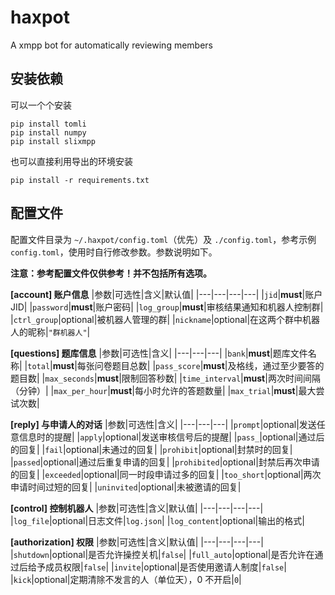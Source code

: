 # haxpot
A xmpp bot for automatically reviewing members

## 安装依赖
可以一个个安装
```
pip install tomli
pip install numpy
pip install slixmpp
```
也可以直接利用导出的环境安装
```
pip install -r requirements.txt
```

## 配置文件
配置文件目录为 `~/.haxpot/config.toml`（优先）及 `./config.toml`，参考示例 `config.toml`，使用时自行修改参数。参数说明如下。

**注意：参考配置文件仅供参考！并不包括所有选项。**

**[account] 账户信息**
|参数|可选性|含义|默认值|
|---|---|---|---|
|`jid`|**must**|账户 JID|
|`password`|**must**|账户密码|
|`log_group`|**must**|审核结果通知和机器人控制群|
|`ctrl_group`|optional|被机器人管理的群|
|`nickname`|optional|在这两个群中机器人的昵称|`"群机器人"`|

**[questions] 题库信息**
|参数|可选性|含义|
|---|---|---|
|`bank`|**must**|题库文件名称|
|`total`|**must**|每张问卷题目总数|
|`pass_score`|**must**|及格线，通过至少要答的题目数|
|`max_seconds`|**must**|限制回答秒数|
|`time_interval`|**must**|两次时间间隔（分钟）|
|`max_per_hour`|**must**|每小时允许的答题数量|
|`max_trial`|**must**|最大尝试次数|

**[reply] 与申请人的对话**
|参数|可选性|含义|
|---|---|---|
|`prompt`|optional|发送任意信息时的提醒|
|`apply`|optional|发送审核信号后的提醒|
|`pass_`|optional|通过后的回复|
|`fail`|optional|未通过的回复|
|`prohibit`|optional|封禁时的回复|
|`passed`|optional|通过后重复申请的回复|
|`prohibited`|optional|封禁后再次申请的回复|
|`exceeded`|optional|同一时段申请过多的回复|
|`too_short`|optional|两次申请时间过短的回复|
|`uninvited`|optional|未被邀请的回复|

**[control] 控制机器人**
|参数|可选性|含义|默认值|
|---|---|---|---|
|`log_file`|optional|日志文件|`log.json`|
|`log_content`|optional|输出的格式|

**[authorization] 权限**
|参数|可选性|含义|默认值|
|---|---|---|---|
|`shutdown`|optional|是否允许操控关机|`false`|
|`full_auto`|optional|是否允许在通过后给予成员权限|`false`|
|`invite`|optional|是否使用邀请人制度|`false`|
|`kick`|optional|定期清除不发言的人（单位天），0 不开启|`0`|